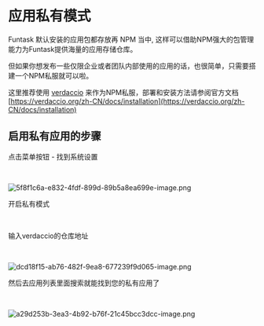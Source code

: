 # 应用私有模式

Funtask 默认安装的应用包都存放再 NPM 当中, 这样可以借助NPM强大的包管理能力为Funtask提供海量的应用存储仓库。

但如果你想发布一些仅限企业或者团队内部使用的应用的话，也很简单，只需要搭建一个NPM私服就可以啦。

这里推荐使用 [verdaccio](https://verdaccio.org/) 来作为NPM私服，部署和安装方法请参阅官方文档 [https://verdaccio.org/zh-CN/docs/installation](https://verdaccio.org/zh-CN/docs/installation)

## 启用私有应用的步骤

点击菜单按钮 - 找到系统设置

<br>

![5f8f1c6a-e832-4fdf-899d-89b5a8ea699e-image.png](https://upyfuntask.suwis.com/xnit.funtask.club/e8b430f0-470e-4d75-901f-478380f5416b.png)

开启私有模式

<br>

输入verdaccio的仓库地址

<br>

![dcd18f15-ab76-482f-9ea8-677239f9d065-image.png](https://upyfuntask.suwis.com/xnit.funtask.club/87b558e8-e3b1-4c6b-a4e0-3b7e115bf137.png)

然后去应用列表里面搜索就能找到您的私有应用了

<br>

![a29d253b-3ea3-4b92-b76f-21c45bcc3dcc-image.png](https://upyfuntask.suwis.com/xnit.funtask.club/114b5d4e-98f9-405c-97d2-6466669d5f1d.png)
